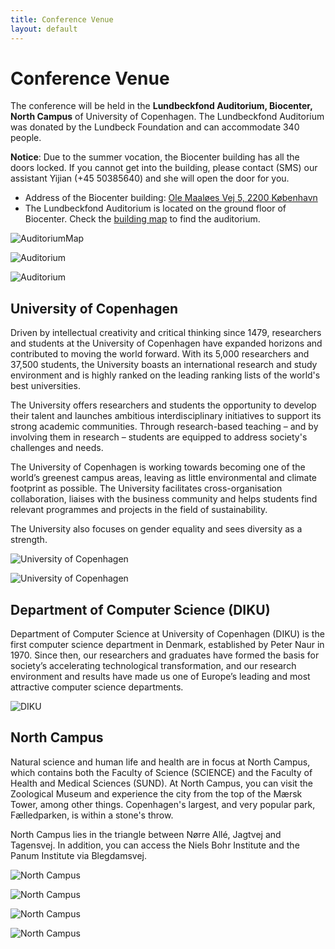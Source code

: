 ```yaml
---
title: Conference Venue
layout: default
---
```


# Conference Venue

The conference will be held in the **Lundbeckfond Auditorium, Biocenter, North Campus** of University of Copenhagen. The Lundbeckfond Auditorium was donated by the Lundbeck Foundation and can accommodate 340 people.

**Notice**: Due to the summer vocation, the Biocenter building has all the doors locked. If you cannot get into the building, please contact (SMS) our assistant Yijian (+45 50385640) and she will open the door for you.

- Address of the Biocenter building: [Ole Maaløes Vej 5, 2200 København](https://goo.gl/maps/TCF1c8Qn1RbB5TaC9)
- The Lundbeckfond Auditorium is located on the ground floor of Biocenter. Check the [building map](https://www.biocenter.ku.dk/english/map/) to find the auditorium.

![AuditoriumMap](./assets/images/venue-map.png)

![Auditorium](./assets/images/auditorium1.png)

![Auditorium](./assets/images/auditorium2.png)

## University of Copenhagen

Driven by intellectual creativity and critical thinking since 1479, researchers and students at the University of Copenhagen have expanded horizons and contributed to moving the world forward. With its 5,000 researchers and 37,500 students, the University boasts an international research and study environment and is highly ranked on the leading ranking lists of the world's best universities.

The University offers researchers and students the opportunity to develop their talent and launches ambitious interdisciplinary initiatives to support its strong academic communities. Through research-based teaching – and by involving them in research – students are equipped to address society's challenges and needs.

The University of Copenhagen is working towards becoming one of the world’s greenest campus areas, leaving as little environmental and climate footprint as possible. The University facilitates cross-organisation collaboration, liaises with the business community and helps students find relevant programmes and projects in the field of sustainability.

The University also focuses on gender equality and sees diversity as a strength.

![University of Copenhagen](./assets/images/ku1.png)

![University of Copenhagen](./assets/images/ku2.png)


## Department of Computer Science (DIKU)

Department of Computer Science at University of Copenhagen (DIKU) is the first computer science department in Denmark, established by Peter Naur in 1970. Since then, our researchers and graduates have formed the basis for society’s accelerating technological transformation, and our research environment and results have made us one of Europe’s leading and most attractive computer science departments.

![DIKU](./assets/images/diku5.png)


## North Campus

Natural science and human life and health are in focus at North Campus, which contains both the Faculty of Science (SCIENCE) and the Faculty of Health and Medical Sciences (SUND). At North Campus, you can visit the Zoological Museum and experience the city from the top of the Mærsk Tower, among other things. Copenhagen's largest, and very popular park, Fælledparken, is within a stone's throw.

North Campus lies in the triangle between Nørre Allé, Jagtvej and Tagensvej. In addition, you can access the Niels Bohr Institute and the Panum Institute via Blegdamsvej.

![North Campus](./assets/images/diku1.png)

![North Campus](./assets/images/diku2.png)

![North Campus](./assets/images/diku3.png)

![North Campus](./assets/images/diku4.png)
